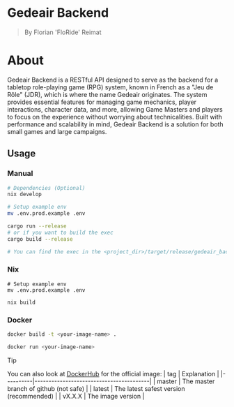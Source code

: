 # Gedeair Backend
> By Florian 'FloRide' Reimat

# About

Gedeair Backend is a RESTful API designed to serve as the backend for a tabletop role-playing game (RPG) system, known in French as a "Jeu de Rôle" (JDR), which is where the name Gedeair originates. The system provides essential features for managing game mechanics, player interactions, character data, and more, allowing Game Masters and players to focus on the experience without worrying about technicalities. Built with performance and scalability in mind, Gedeair Backend is a solution for both small games and large campaigns.

## Usage
### Manual
```sh
# Dependencies (Optional)
nix develop

# Setup example env
mv .env.prod.example .env

cargo run --release
# or if you want to build the exec
cargo build --release

# You can find the exec in the <project_dir>/target/release/gedeair_backend
```

### Nix
```
# Setup example env
mv .env.prod.example .env

nix build
```

### Docker

```sh
docker build -t <your-image-name> .

docker run <your-image-name>
```

> [!TIP]
> You can also look at [DockerHub](https://hub.docker.com/r/floride/gedeair_backend) for the official image:
> | tag | Explanation |
> |----------|-----------------------------------------|
> | master | The master branch of github (not safe) |
> | latest | The latest safest version (recommended) |
> | vX.X.X | The image version |
